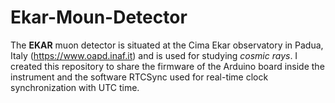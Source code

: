 # Ekar-Moun-Detector
 
The **EKAR** muon detector is situated at the Cima Ekar observatory in Padua, Italy (https://www.oapd.inaf.it) and is used for studying _cosmic rays_. I created this repository to share the firmware of the Arduino board inside the instrument and the software RTCSync used for real-time clock synchronization with UTC time.

